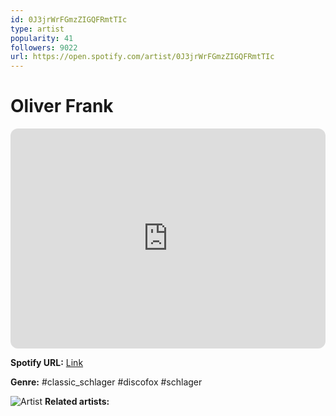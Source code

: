 ```yaml
---
id: 0J3jrWrFGmzZIGQFRmtTIc
type: artist
popularity: 41
followers: 9022
url: https://open.spotify.com/artist/0J3jrWrFGmzZIGQFRmtTIc
---
```

# Oliver Frank

<iframe style="border-radius:12px" src="https://open.spotify.com/embed/artist/0J3jrWrFGmzZIGQFRmtTIc" width="100%" height="352" frameBorder="0" allowfullscreen="" allow="autoplay; clipboard-write; encrypted-media; fullscreen; picture-in-picture" loading="lazy"></iframe>

**Spotify URL:** [Link](https://open.spotify.com/artist/0J3jrWrFGmzZIGQFRmtTIc)

**Genre:**  #classic_schlager #discofox #schlager

![Artist](https://i.scdn.co/image/ab6761610000e5eb429cd2334be4a5ec162fcc4d)
**Related artists:**

